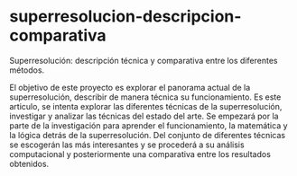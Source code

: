 # superresolucion-descripcion-comparativa
Superresolución: descripción técnica y comparativa entre los diferentes métodos.

El objetivo de este proyecto es explorar el panorama actual de la superresolución, describir de manera técnica su funcionamiento. Es este articulo, se intenta explorar las diferentes técnicas de la superresolución, investigar y analizar las técnicas del estado del arte. Se empezará por la parte de la investigación para aprender el funcionamiento, la matemática y la lógica detrás de la superresolución. Del conjunto de diferentes técnicas se escogerán las más interesantes y se procederá a su análisis computacional y posteriormente una comparativa entre los resultados obtenidos. 

